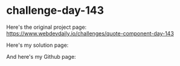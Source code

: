 # challenge-day-143

Here's the original project page: https://www.webdevdaily.io/challenges/quote-component-day-143

Here's my solution page: 

And here's my Github page: 